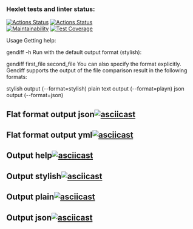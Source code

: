 ### Hexlet tests and linter status:
[![Actions Status](https://github.com/potemkuh/python-project-lvl2/workflows/hexlet-check/badge.svg)](https://github.com/potemkuh/python-project-lvl2/actions)
[![Actions Status](https://github.com/potemkuh/python-project-lvl2/workflows/Super-Linter/badge.svg)](https://github.com/potemkuh/python-project-lvl2/actions)\
[![Maintainability](https://api.codeclimate.com/v1/badges/178d8147c975cb2b8a92/maintainability)](https://codeclimate.com/github/potemkuh/python-project-lvl2/maintainability)
[![Test Coverage](https://api.codeclimate.com/v1/badges/178d8147c975cb2b8a92/test_coverage)](https://codeclimate.com/github/potemkuh/python-project-lvl2/test_coverage)

Usage
Getting help:

gendiff -h
Run with the default output format (stylish):

gendiff first_file second_file
You can also specify the format explicitly. Gendiff supports the output of the file comparison result in the following formats:

stylish output (--format=stylish)
plain text output (--format=playn)
json output (--format=json)

## Flat format output json[![asciicast](https://asciinema.org/a/5prRb1SRqrHqO3UvyJlwtfceJ.svg)](https://asciinema.org/a/5prRb1SRqrHqO3UvyJlwtfceJ)
## Flat format output yml[![asciicast](https://asciinema.org/a/5YMosZ8KjHOeRwyZ7D7iZdOMs.svg)](https://asciinema.org/a/5YMosZ8KjHOeRwyZ7D7iZdOMs)
## Output help[![asciicast](https://asciinema.org/a/ZkBAqrBtiTD9JtYucS7f69TDt.svg)](https://asciinema.org/a/ZkBAqrBtiTD9JtYucS7f69TDt)
## Output stylish[![asciicast](https://asciinema.org/a/SRqBU2OVQ2OVQqCCR6IcaL5Mf.svg)](https://asciinema.org/a/SRqBU2OVQ2OVQqCCR6IcaL5Mf)
## Output plain[![asciicast](https://asciinema.org/a/WloqmclDKzXXt9H7lgCF9mWuV.svg)](https://asciinema.org/a/WloqmclDKzXXt9H7lgCF9mWuV)
## Output json[![asciicast](https://asciinema.org/a/cVoTqV37BfEsYU6cXxAIoSGe7.svg)](https://asciinema.org/a/cVoTqV37BfEsYU6cXxAIoSGe7)